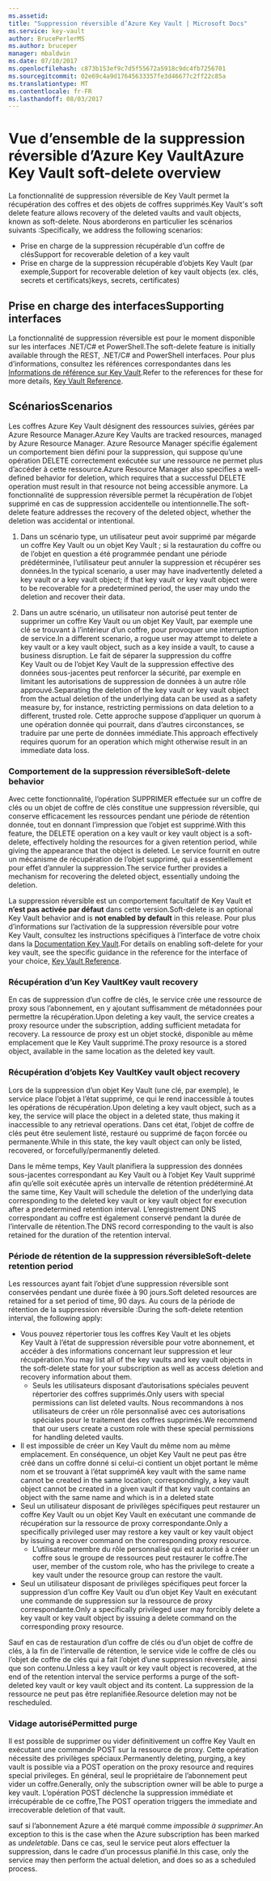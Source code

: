 ```yaml
---
ms.assetid: 
title: "Suppression réversible d’Azure Key Vault | Microsoft Docs"
ms.service: key-vault
author: BrucePerlerMS
ms.author: bruceper
manager: mbaldwin
ms.date: 07/10/2017
ms.openlocfilehash: c873b153ef9c7d5f55672a5918c9dc4fb7256701
ms.sourcegitcommit: 02e69c4a9d17645633357fe3d46677c2ff22c85a
ms.translationtype: MT
ms.contentlocale: fr-FR
ms.lasthandoff: 08/03/2017
---
```

# <a name="azure-key-vault-soft-delete-overview"></a><span data-ttu-id="55e5a-102">Vue d’ensemble de la suppression réversible d’Azure Key Vault</span><span class="sxs-lookup"><span data-stu-id="55e5a-102">Azure Key Vault soft-delete overview</span></span>

<span data-ttu-id="55e5a-103">La fonctionnalité de suppression réversible de Key Vault permet la récupération des coffres et des objets de coffres supprimés.</span><span class="sxs-lookup"><span data-stu-id="55e5a-103">Key Vault's soft delete feature allows recovery of the deleted vaults and vault objects, known as soft-delete.</span></span> <span data-ttu-id="55e5a-104">Nous aborderons en particulier les scénarios suivants :</span><span class="sxs-lookup"><span data-stu-id="55e5a-104">Specifically, we address the following scenarios:</span></span>

- <span data-ttu-id="55e5a-105">Prise en charge de la suppression récupérable d’un coffre de clés</span><span class="sxs-lookup"><span data-stu-id="55e5a-105">Support for recoverable deletion of a key vault</span></span>
- <span data-ttu-id="55e5a-106">Prise en charge de la suppression récupérable d’objets Key Vault (par exemple,</span><span class="sxs-lookup"><span data-stu-id="55e5a-106">Support for recoverable deletion of key vault objects (ex.</span></span> <span data-ttu-id="55e5a-107">clés, secrets et certificats)</span><span class="sxs-lookup"><span data-stu-id="55e5a-107">keys, secrets, certificates)</span></span>

## <a name="supporting-interfaces"></a><span data-ttu-id="55e5a-108">Prise en charge des interfaces</span><span class="sxs-lookup"><span data-stu-id="55e5a-108">Supporting interfaces</span></span>

<span data-ttu-id="55e5a-109">La fonctionnalité de suppression réversible est pour le moment disponible sur les interfaces .NET/C# et PowerShell.</span><span class="sxs-lookup"><span data-stu-id="55e5a-109">The soft-delete feature is initially available through the REST, .NET/C# and PowerShell interfaces.</span></span> <span data-ttu-id="55e5a-110">Pour plus d’informations, consultez les références correspondantes dans les [Informations de référence sur Key Vault](https://docs.microsoft.com/azure/key-vault/).</span><span class="sxs-lookup"><span data-stu-id="55e5a-110">Refer to the references for these for more details, [Key Vault Reference](https://docs.microsoft.com/azure/key-vault/).</span></span>

## <a name="scenarios"></a><span data-ttu-id="55e5a-111">Scénarios</span><span class="sxs-lookup"><span data-stu-id="55e5a-111">Scenarios</span></span>

<span data-ttu-id="55e5a-112">Les coffres Azure Key Vault désignent des ressources suivies, gérées par Azure Resource Manager.</span><span class="sxs-lookup"><span data-stu-id="55e5a-112">Azure Key Vaults are tracked resources, managed by Azure Resource Manager.</span></span> <span data-ttu-id="55e5a-113">Azure Resource Manager spécifie également un comportement bien défini pour la suppression, qui suppose qu’une opération DELETE correctement exécutée sur une ressource ne permet plus d’accéder à cette ressource.</span><span class="sxs-lookup"><span data-stu-id="55e5a-113">Azure Resource Manager also specifies a well-defined behavior for deletion, which requires that a successful DELETE operation must result in that resource not being accessible anymore.</span></span> <span data-ttu-id="55e5a-114">La fonctionnalité de suppression réversible permet la récupération de l’objet supprimé en cas de suppression accidentelle ou intentionnelle.</span><span class="sxs-lookup"><span data-stu-id="55e5a-114">The soft-delete feature addresses the recovery of the deleted object, whether the deletion was accidental or intentional.</span></span>

1. <span data-ttu-id="55e5a-115">Dans un scénario type, un utilisateur peut avoir supprimé par mégarde un coffre Key Vault ou un objet Key Vault ; si la restauration du coffre ou de l’objet en question a été programmée pendant une période prédéterminée, l’utilisateur peut annuler la suppression et récupérer ses données.</span><span class="sxs-lookup"><span data-stu-id="55e5a-115">In the typical scenario, a user may have inadvertently deleted a key vault or a key vault object; if that key vault or key vault object were to be recoverable for a predetermined period, the user may undo the deletion and recover their data.</span></span>

2. <span data-ttu-id="55e5a-116">Dans un autre scénario, un utilisateur non autorisé peut tenter de supprimer un coffre Key Vault ou un objet Key Vault, par exemple une clé se trouvant à l’intérieur d’un coffre, pour provoquer une interruption de service.</span><span class="sxs-lookup"><span data-stu-id="55e5a-116">In a different scenario, a rogue user may attempt to delete a key vault or a key vault object, such as a key inside a vault, to cause a business disruption.</span></span> <span data-ttu-id="55e5a-117">Le fait de séparer la suppression du coffre Key Vault ou de l’objet Key Vault de la suppression effective des données sous-jacentes peut renforcer la sécurité, par exemple en limitant les autorisations de suppression de données à un autre rôle approuvé.</span><span class="sxs-lookup"><span data-stu-id="55e5a-117">Separating the deletion of the key vault or key vault object from the actual deletion of the underlying data can be used as a safety measure by, for instance, restricting permissions on data deletion to a different, trusted role.</span></span> <span data-ttu-id="55e5a-118">Cette approche suppose d’appliquer un quorum à une opération donnée qui pourrait, dans d’autres circonstances, se traduire par une perte de données immédiate.</span><span class="sxs-lookup"><span data-stu-id="55e5a-118">This approach effectively requires quorum for an operation which might otherwise result in an immediate data loss.</span></span>

### <a name="soft-delete-behavior"></a><span data-ttu-id="55e5a-119">Comportement de la suppression réversible</span><span class="sxs-lookup"><span data-stu-id="55e5a-119">Soft-delete behavior</span></span>

<span data-ttu-id="55e5a-120">Avec cette fonctionnalité, l’opération SUPPRIMER effectuée sur un coffre de clés ou un objet de coffre de clés constitue une suppression réversible, qui conserve efficacement les ressources pendant une période de rétention donnée, tout en donnant l’impression que l’objet est supprimé.</span><span class="sxs-lookup"><span data-stu-id="55e5a-120">With this feature, the DELETE operation on a key vault or key vault object is a soft-delete, effectively holding the resources for a given retention period, while giving the appearance that the object is deleted.</span></span> <span data-ttu-id="55e5a-121">Le service fournit en outre un mécanisme de récupération de l’objet supprimé, qui a essentiellement pour effet d’annuler la suppression.</span><span class="sxs-lookup"><span data-stu-id="55e5a-121">The service further provides a mechanism for recovering the deleted object, essentially undoing the deletion.</span></span> 

<span data-ttu-id="55e5a-122">La suppression réversible est un comportement facultatif de Key Vault et **n’est pas activée par défaut** dans cette version.</span><span class="sxs-lookup"><span data-stu-id="55e5a-122">Soft-delete is an optional Key Vault behavior and is **not enabled by default** in this release.</span></span> <span data-ttu-id="55e5a-123">Pour plus d’informations sur l’activation de la suppression réversible pour votre Key Vault, consultez les instructions spécifiques à l’interface de votre choix dans la [Documentation Key Vault](https://docs.microsoft.com/azure/key-vault/).</span><span class="sxs-lookup"><span data-stu-id="55e5a-123">For details on enabling soft-delete for your key vault, see the specific guidance in the reference for the interface of your choice, [Key Vault Reference](https://docs.microsoft.com/azure/key-vault/).</span></span>

### <a name="key-vault-recovery"></a><span data-ttu-id="55e5a-124">Récupération d’un Key Vault</span><span class="sxs-lookup"><span data-stu-id="55e5a-124">Key vault recovery</span></span>

<span data-ttu-id="55e5a-125">En cas de suppression d’un coffre de clés, le service crée une ressource de proxy sous l’abonnement, en y ajoutant suffisamment de métadonnées pour permettre la récupération.</span><span class="sxs-lookup"><span data-stu-id="55e5a-125">Upon deleting a key vault, the service creates a proxy resource under the subscription, adding sufficient metadata for recovery.</span></span> <span data-ttu-id="55e5a-126">La ressource de proxy est un objet stocké, disponible au même emplacement que le Key Vault supprimé.</span><span class="sxs-lookup"><span data-stu-id="55e5a-126">The proxy resource is a stored object, available in the same location as the deleted key vault.</span></span> 

### <a name="key-vault-object-recovery"></a><span data-ttu-id="55e5a-127">Récupération d’objets Key Vault</span><span class="sxs-lookup"><span data-stu-id="55e5a-127">Key vault object recovery</span></span>

<span data-ttu-id="55e5a-128">Lors de la suppression d’un objet Key Vault (une clé, par exemple), le service place l’objet à l’état supprimé, ce qui le rend inaccessible à toutes les opérations de récupération.</span><span class="sxs-lookup"><span data-stu-id="55e5a-128">Upon deleting a key vault object, such as a key, the service will place the object in a deleted state, thus making it inaccessible to any retrieval operations.</span></span> <span data-ttu-id="55e5a-129">Dans cet état, l’objet de coffre de clés peut être seulement listé, restauré ou supprimé de façon forcée ou permanente.</span><span class="sxs-lookup"><span data-stu-id="55e5a-129">While in this state, the key vault object can only be listed, recovered, or forcefully/permanently deleted.</span></span> 

<span data-ttu-id="55e5a-130">Dans le même temps, Key Vault planifiera la suppression des données sous-jacentes correspondant au Key Vault ou à l’objet Key Vault supprimé afin qu’elle soit exécutée après un intervalle de rétention prédéterminé.</span><span class="sxs-lookup"><span data-stu-id="55e5a-130">At the same time, Key Vault will schedule the deletion of the underlying data corresponding to the deleted key vault or key vault object for execution after a predetermined retention interval.</span></span> <span data-ttu-id="55e5a-131">L’enregistrement DNS correspondant au coffre est également conservé pendant la durée de l’intervalle de rétention.</span><span class="sxs-lookup"><span data-stu-id="55e5a-131">The DNS record corresponding to the vault is also retained for the duration of the retention interval.</span></span>

### <a name="soft-delete-retention-period"></a><span data-ttu-id="55e5a-132">Période de rétention de la suppression réversible</span><span class="sxs-lookup"><span data-stu-id="55e5a-132">Soft-delete retention period</span></span>

<span data-ttu-id="55e5a-133">Les ressources ayant fait l’objet d’une suppression réversible sont conservées pendant une durée fixée à 90 jours.</span><span class="sxs-lookup"><span data-stu-id="55e5a-133">Soft deleted resources are retained for a set period of time, 90 days.</span></span> <span data-ttu-id="55e5a-134">Au cours de la période de rétention de la suppression réversible :</span><span class="sxs-lookup"><span data-stu-id="55e5a-134">During the soft-delete retention interval, the following apply:</span></span>

- <span data-ttu-id="55e5a-135">Vous pouvez répertorier tous les coffres Key Vault et les objets Key Vault à l’état de suppression réversible pour votre abonnement, et accéder à des informations concernant leur suppression et leur récupération.</span><span class="sxs-lookup"><span data-stu-id="55e5a-135">You may list all of the key vaults and key vault objects in the soft-delete state for your subscription as well as access deletion and recovery information about them.</span></span>
    - <span data-ttu-id="55e5a-136">Seuls les utilisateurs disposant d’autorisations spéciales peuvent répertorier des coffres supprimés.</span><span class="sxs-lookup"><span data-stu-id="55e5a-136">Only users with special permissions can list deleted vaults.</span></span> <span data-ttu-id="55e5a-137">Nous recommandons à nos utilisateurs de créer un rôle personnalisé avec ces autorisations spéciales pour le traitement des coffres supprimés.</span><span class="sxs-lookup"><span data-stu-id="55e5a-137">We recommend that our users create a custom role with these special permissions for handling deleted vaults.</span></span>
- <span data-ttu-id="55e5a-138">Il est impossible de créer un Key Vault du même nom au même emplacement. En conséquence, un objet Key Vault ne peut pas être créé dans un coffre donné si celui-ci contient un objet portant le même nom et se trouvant à l’état supprimé</span><span class="sxs-lookup"><span data-stu-id="55e5a-138">A key vault with the same name cannot be created in the same location; correspondingly, a key vault object cannot be created in a given vault if that key vault contains an object with the same name and which is in a deleted state</span></span> 
- <span data-ttu-id="55e5a-139">Seul un utilisateur disposant de privilèges spécifiques peut restaurer un coffre Key Vault ou un objet Key Vault en exécutant une commande de récupération sur la ressource de proxy correspondante.</span><span class="sxs-lookup"><span data-stu-id="55e5a-139">Only a specifically privileged user may restore a key vault or key vault object by issuing a recover command on the corresponding proxy resource.</span></span>
    - <span data-ttu-id="55e5a-140">L’utilisateur membre du rôle personnalisé qui est autorisé à créer un coffre sous le groupe de ressources peut restaurer le coffre.</span><span class="sxs-lookup"><span data-stu-id="55e5a-140">The user, member of the custom role, who has the privilege to create a key vault under the resource group can restore the vault.</span></span>
- <span data-ttu-id="55e5a-141">Seul un utilisateur disposant de privilèges spécifiques peut forcer la suppression d’un coffre Key Vault ou d’un objet Key Vault en exécutant une commande de suppression sur la ressource de proxy correspondante.</span><span class="sxs-lookup"><span data-stu-id="55e5a-141">Only a specifically privileged user may forcibly delete a key vault or key vault object by issuing a delete command on the corresponding proxy resource.</span></span>

<span data-ttu-id="55e5a-142">Sauf en cas de restauration d’un coffre de clés ou d’un objet de coffre de clés, à la fin de l’intervalle de rétention, le service vide le coffre de clés ou l’objet de coffre de clés qui a fait l’objet d’une suppression réversible, ainsi que son contenu.</span><span class="sxs-lookup"><span data-stu-id="55e5a-142">Unless a key vault or key vault object is recovered, at the end of the retention interval the service performs a purge of the soft-deleted key vault or key vault object and its content.</span></span> <span data-ttu-id="55e5a-143">La suppression de la ressource ne peut pas être replanifiée.</span><span class="sxs-lookup"><span data-stu-id="55e5a-143">Resource deletion may not be rescheduled.</span></span>

### <a name="permitted-purge"></a><span data-ttu-id="55e5a-144">Vidage autorisé</span><span class="sxs-lookup"><span data-stu-id="55e5a-144">Permitted purge</span></span>

<span data-ttu-id="55e5a-145">Il est possible de supprimer ou vider définitivement un coffre Key Vault en exécutant une commande POST sur la ressource de proxy. Cette opération nécessite des privilèges spéciaux.</span><span class="sxs-lookup"><span data-stu-id="55e5a-145">Permanently deleting, purging, a key vault is possible via a POST operation on the proxy resource and requires special privileges.</span></span> <span data-ttu-id="55e5a-146">En général, seul le propriétaire de l’abonnement peut vider un coffre.</span><span class="sxs-lookup"><span data-stu-id="55e5a-146">Generally, only the subscription owner will be able to purge a key vault.</span></span> <span data-ttu-id="55e5a-147">L’opération POST déclenche la suppression immédiate et irrécupérable de ce coffre,</span><span class="sxs-lookup"><span data-stu-id="55e5a-147">The POST operation triggers the immediate and irrecoverable deletion of that vault.</span></span> 

<span data-ttu-id="55e5a-148">sauf si l’abonnement Azure a été marqué comme *impossible à supprimer*.</span><span class="sxs-lookup"><span data-stu-id="55e5a-148">An exception to this is the case when the Azure subscription has been marked as *undeletable*.</span></span> <span data-ttu-id="55e5a-149">Dans ce cas, seul le service peut alors effectuer la suppression, dans le cadre d’un processus planifié.</span><span class="sxs-lookup"><span data-stu-id="55e5a-149">In this case, only the service may then perform the actual deletion, and does so as a scheduled process.</span></span> 



